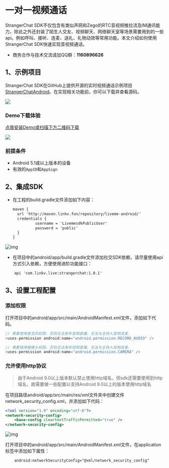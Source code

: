 # 一对一视频通话
StrangerChat SDK不仅包含有类似声网和Zego的RTC音视频推拉流及IM通讯能力，除此之外还封装了陌生人交友、视频聊天、网络聊天室等场景需要用到的一些api。例如呼叫、接听、连麦、送礼、礼物动效等常用功能。本文介绍如何使用StrangerChat SDK快速实现音视频通话。 
* 商务合作与技术交流请加QQ群：**1160896626**

## 1、示例项目

StrangerChat SDK在GitHub上提供开源的实时视频通话示例项目[StrangerChatAndroid](https://github.com/linkvxiaohong/StrangerChatAndroid)。在实现相关功能前，你可以下载并查看源码。

![](https://github.com/linkv-io/StrangerChat/blob/master/Snapshot/StrangerChat.gif?raw=true)


### Demo下载体验

[点我安装Demo或扫描下方二维码下载](https://www.pgyer.com/zDgs)

![](https://www.pgyer.com/app/qrcode/zDgs)

### 前提条件

*  Android 5.1或以上版本的设备
* 有效的`AppID`和`AppSign`

## <a name='2'></a>2、集成SDK

* 在工程的build.gradle文件添加如下内容：

  ```xml
  maven {
    url 'http://maven.linkv.fun/repository/liveme-android/'
    credentials {
            username = 'LivemesdkPublicUser'
            password = 'public'
    }
  }
  ```


![img](https://raw.githubusercontent.com/linkvxiaohong/StrangerChatAndroid/outer/images/image-maven-config.png)

* 在项目中的android/app/build.gradle文件添加社交SDK依赖，请尽量使用api方式引入依赖，方便使用进阶功能接口：
```xml
    api 'com.linkv.live:strangerchat:1.0.1'
```

  

## 3、设置工程配置

### 添加权限

打开项目中的android/app/src/main/AndroidManifest.xml文件，添加如下代码。

```java
// 需要使用麦克风权限，否则无法发布音频直播，无法与主持人音频连麦.
<uses-permission android:name="android.permission.RECORD_AUDIO" />

// 需要使用摄像头权限，否则无法发布视频直播，无法与主持人视频连麦.
<uses-permission android:name="android.permission.CAMERA" />
```

### 允许使用http协议

> 由于Android 9.0以上版本默认禁止使用http域名，但sdk还需要使用到http域名，故需要做一些配置以支持Android 9.0以上的版本使用http域名

在项目路径android/app/src/main/res/xml文件夹中创建文件network_security_config.xml，并添加如下代码：

```xml
<?xml version="1.0" encoding="utf-8"?>
<network-security-config>
    <base-config cleartextTrafficPermitted="true" />
</network-security-config>
```

![img](https://raw.githubusercontent.com/linkvxiaohong/StrangerChatAndroid/outer/images/image-http-xml.png)


打开项目中的android/app/src/main/AndroidManifest.xml文件，在application标签中添加如下属性：
```xml
    android:networkSecurityConfig="@xml/network_security_config"
```
